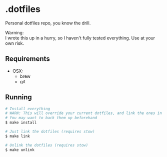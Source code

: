 # .dotfiles

Personal dotfiles repo, you know the drill.

Warning: \
I wrote this up in a hurry, so I haven't fully tested everything.
Use at your own risk.

## Requirements

- OSX:
  - brew
  - git

## Running

```bash
# Install everything
# WARN: This will override your current dotfiles, and link the ones in the repo.
# You may want to back them up beforehand
$ make install

# Just link the dotfiles (requires stow)
$ make link

# Unlink the dotfiles (requires stow)
$ make unlink
```

